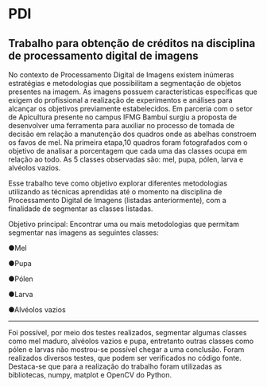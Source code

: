 # PDI
Trabalho para obtenção de créditos na disciplina de processamento digital de imagens
---


No contexto de Processamento Digital de Imagens existem inúmeras estratégias e
metodologias que possibilitam a segmentação de objetos presentes na imagem. As imagens
possuem características específicas que exigem do profissional a realização de experimentos e
análises para alcançar os objetivos previamente estabelecidos.
Em parceria com o setor de Apicultura presente no campus IFMG Bambuí surgiu a proposta de
desenvolver uma ferramenta para auxiliar no processo de tomada de decisão em relação a
manutenção dos quadros onde as abelhas constroem os favos de mel. Na primeira etapa,10
quadros foram fotografados com o objetivo de analisar a porcentagem que cada uma das classes
ocupa em relação ao todo. As 5 classes observadas são: mel, pupa, pólen, larva e alvéolos
vazios.

Esse trabalho teve como objetivo explorar diferentes metodologias utilizando as técnicas
aprendidas até o momento na disciplina de Processamento Digital de Imagens (listadas
anteriormente), com a finalidade de segmentar as classes listadas.

Objetivo principal: Encontrar uma ou mais metodologias que permitam segmentar nas
imagens as seguintes classes:

●Mel

●Pupa

●Pólen

●Larva

●Alvéolos vazios

---
Foi possível, por meio dos testes realizados, segmentar algumas classes como mel
maduro, alvéolos vazios e pupa, entretanto outras classes como pólen e larvas não
mostrou-se possível chegar a uma conclusão. Foram realizados diversos testes, que podem
ser verificados no código fonte. Destaca-se que para a realização do
trabalho foram utilizadas as bibliotecas, numpy, matplot e OpenCV do Python.
